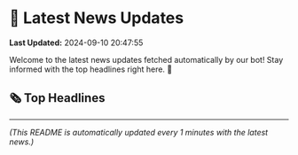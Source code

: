 # 📰 Latest News Updates
**Last Updated:** 2024-09-10 20:47:55

Welcome to the latest news updates fetched automatically by our bot! Stay informed with the top headlines right here. 🚀

## 🗞️ Top Headlines

---
*(This README is automatically updated every 1 minutes with the latest news.)*
